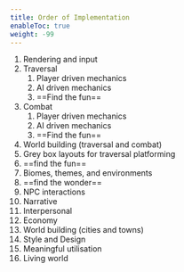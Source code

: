 ```yaml
---
title: Order of Implementation
enableToc: true
weight: -99
---
```


1. Rendering and input
2. Traversal
	1. Player driven mechanics
	2. AI driven mechanics
	3. ==Find the fun==
3. Combat
	1. Player driven mechanics
	2. AI driven mechanics
	5. ==Find the fun==
4. World building (traversal and combat)
  1. Grey box layouts for traversal platforming
  2. ==find the fun==
  3. Biomes, themes, and environments
  4. ==find the wonder==
5. NPC interactions
  1. Narrative
  2. Interpersonal
  3. Economy
6. World building (cities and towns)
  1. Style and Design
  2. Meaningful utilisation
  3. Living world
